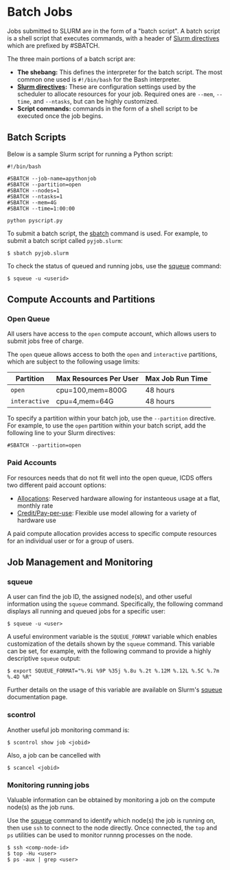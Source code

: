 
# Batch Jobs

Jobs submitted to SLURM are in the form of a "batch script". A batch script is a shell script 
that executes commands, with a header of [Slurm directives](slurm.md/#slurm-resource-directives) 
which are prefixed by #SBATCH.

The three main portions of a batch script are:

 - **The shebang:** This defines the interpreter for the batch script. The most common one used is `#!/bin/bash` 
for the Bash interpreter.
 - **[Slurm directives](slurm.md/#slurm-resource-directives):** These are configuration settings used by 
the scheduler to allocate resources for your job. Required ones are `--mem`, `--time`, and `--ntasks`, 
but can be highly customized.
 - **Script commands:** commands in the form of a shell script to be executed once the job begins.

## Batch Scripts

Below is a sample Slurm script for running a Python script:

```
#!/bin/bash

#SBATCH --job-name=apythonjob
#SBATCH --partition=open
#SBATCH --nodes=1
#SBATCH --ntasks=1
#SBATCH --mem=4G
#SBATCH --time=1:00:00

python pyscript.py
```

To submit a batch script, the [sbatch](https://slurm.schedmd.com/sbatch.html) command is used. For example, to submit a batch script called `pyjob.slurm`:

```
$ sbatch pyjob.slurm
```

To check the status of queued and running jobs, use the [squeue](#squeue) command:

```
$ squeue -u <userid>
```

## Compute Accounts and Partitions

### Open Queue

All users have access to the `open` compute account, which allows users to submit jobs free of charge. 

The `open` queue allows access to both the `open` and `interactive` partitions, which are subject to the following 
usage limits:

| Partition | Max Resources Per User | Max Job Run Time | 
| ---- | ---- | ---- |
| `open` | cpu=100,mem=800G | 48 hours |
| `interactive` | cpu=4,mem=64G | 48 hours |


To specify a partition within your batch job, use the `--partition` directive. For example, to use the 
`open` partition within your batch script, add the following line to your Slurm directives:
```
#SBATCH --partition=open
```

### Paid Accounts

For resources needs that do not fit well into the open queue, ICDS offers two different paid account options:

- [Allocations](../paid-resources/allocations.md): Reserved hardware allowing for instanteous usage at a 
flat, monthly rate
- [Credit/Pay-per-use](../paid-resources/credit-accounts.md): Flexible use model allowing for a variety of 
hardware use

A paid compute allocation provides access to specific compute resources for an individual user or for a group of users. 


## Job Management and Monitoring

### squeue

A user can find the job ID, the assigned node(s), and other useful information using the `squeue` command. 
Specifically, the following command displays all running and queued jobs for a specific user:

```
$ squeue -u <user>
```

A useful environment variable is the `SQUEUE_FORMAT` variable which enables customization of the details shown by the `squeue` command. 
This variable can be set, for example, with the following command to provide a highly descriptive `squeue` output:

```
$ export SQUEUE_FORMAT="%.9i %9P %35j %.8u %.2t %.12M %.12L %.5C %.7m %.4D %R"
```

Further details on the usage of this variable are available on Slurm's [squeue](https://slurm.schedmd.com/squeue.html) documentation page. 

### scontrol

Another useful job monitoring command is:
```
$ scontrol show job <jobid>
```

Also, a job can be cancelled with
```
$ scancel <jobid>
```

### Monitoring running jobs

Valuable information can be obtained by monitoring a job on the compute node(s) as the job runs. 

Use the [squeue](#squeue) command to identify which node(s) the job is running on, then use `ssh` to connect to 
the node directly. Once connected, the `top` and `ps` utilities can be used to monitor runnng processes on the node.

```
$ ssh <comp-node-id>
$ top -Hu <user>
$ ps -aux | grep <user>
```
